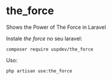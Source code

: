 # the_force
Shows the Power of The Force in Laravel

Instale *the force* no seu laravel:

    composer require uspdev/the_force
    
Uso:

    php artisan use:the_force
    
